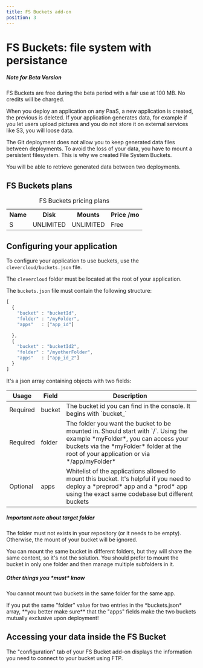 ```yaml
---
title: FS Buckets add-on
position: 3
---
```


# FS Buckets: file system with persistance <span class="cc-beta pull-right" title="Currently in Beta version"></span>

<div class="alert alert-hot-problems">
  <h5>Note for Beta Version</h5>
  <div>FS Buckets are free during the beta period with a fair use at 100 MB. No credits will be charged.</div>
</div>

When you deploy an application on any PaaS, a new application is created, the previous is deleted.
If your application generates data, for example if you let users upload pictures and you do not store it on external
services like S3, you will loose data.

The Git deployment does not allow you to keep generated data files between deployments. To avoid the loss of your data,
you have to mount a persistent filesystem. This is why we created File System Buckets.

You will be able to retrieve generated data between two deployments.

## FS Buckets plans

<table class="table table-bordered table-striped dataTable"><caption>FS Buckets pricing plans</caption>
<tr>
<th>Name</th>
<th>Disk</th>
<th>Mounts</th>
<th>Price /mo</th>
</tr>
<tr>
<td class="cc-col__price "><span class="label cc-label__price label-info">S</span></td>
<td>UNLIMITED</td>
<td>UNLIMITED</td>
<td>Free</td>
</tr>
</table>

## Configuring your application

To configure your application to use buckets, use the
`clevercloud/buckets.json` file.

The `clevercloud` folder must be located at the root of your application.

The `buckets.json` file must contain the following structure:

```javascript
[
  {
    "bucket" : "bucketId",
    "folder" : "/myFolder",
    "apps"   : ["app_id"]

  },
  {
    "bucket" : "bucketId2",
    "folder" : "/myotherFolder",
    "apps"   : ["app_id_2"]
  }
]
```


It's a json array containing objects with two fields:

<table id="nodedeps" class="table table-bordered table-striped">
<thead>
<tr>
<th>Usage</th>
<th>Field</th>
<th>Description</th>
</tr>
</thead>
<tbody>
<tr>
<td><span class="label label-important">Required</span></td>
<td>bucket</td>
<td>The bucket id you can find in the console. It begins with `bucket_`</td>
</tr>
<tr>
<td><span class="label label-important">Required</span></td>
<td>folder</td>
<td>The folder you want the bucket to be mounted in. Should start with `/`. Using the example
*myFolder*, you can access your buckets via the *myFolder* folder at
the root of your application or via */app/myFolder*</td>
</tr>
<tr>
<td class="cc-depusage"><span class="label label-inverse">Optional</span></td>
<td>apps</td>
<td>Whitelist of the applications allowed to mount this bucket. It's helpful if you need
to deploy a *preprod* app and a *prod* app using the exact same codebase but different
buckets</td>
</tr>
</tbody>
</table>

<div class="alert alert-hot-problems">
<h5>Important note about target folder</h5>
<p>
The folder must not exists in your repository (or it needs to be empty). Otherwise, the mount of your bucket will be ignored.
</p>
<p>
You can mount the same bucket in different folders, but they will share the same
content, so it's not the solution. You should prefer to mount the bucket in only one
folder and then manage multiple subfolders in it.
</p>
</div>

<div class="alert alert-hot-problems">
<h5>Other things you *must* know</h5>
<p>
You cannot mount two buckets in the same folder for the same app.
</p>
<p>
If you put the same "folder" value for two entries in the *buckets.json* array, **you better
make sure** that the "apps" fields make the two buckets mutually exclusive upon deployment!
</p>
</div>

## Accessing your data inside the FS Bucket

The "configuration" tab of your FS Bucket add-on displays the information you need to connect to
your bucket using FTP.
